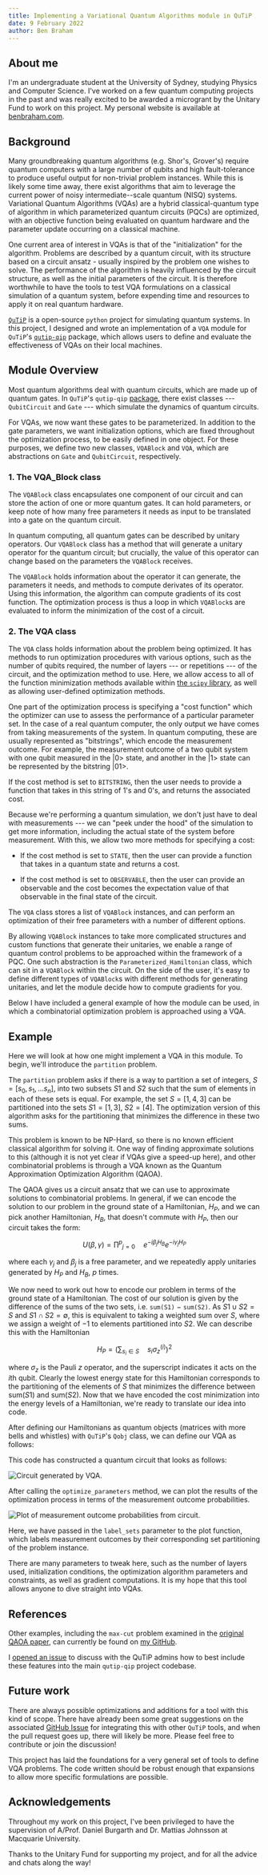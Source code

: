 ```yaml
---
title: Implementing a Variational Quantum Algorithms module in QuTiP
date: 9 February 2022
author: Ben Braham
---
```

## About me 

I'm an undergraduate student at the University of Sydney, studying Physics and Computer Science. I've worked on a few quantum computing projects in the past and was really excited to be awarded a microgrant by the Unitary Fund to work on this project. My personal website is available at [benbraham.com](https://benbraham.com).

## Background


Many groundbreaking quantum algorithms (e.g. Shor's, Grover's) require quantum computers with a large number of qubits and high fault-tolerance to produce useful output for non-trivial problem instances. While this is likely some time away, there exist algorithms that aim to leverage the current power of noisy intermediate--scale quantum (NISQ) systems. Variational Quantum Algorithms (VQAs) are a hybrid classical-quantum type of algorithm in which parameterized quantum circuits (PQCs) are optimized, with an objective function being evaluated on quantum hardware and the parameter update occurring on a classical machine.

One current area of interest in VQAs is that of the "initialization" for the algorithm. Problems are described by a quantum circuit, with its structure based on a circuit ansatz - usually inspired by the problem one wishes to solve. The performance of the algorithm is heavily influenced by the circuit structure, as well as the initial parameters of the circuit. It is therefore worthwhile to have the tools to test VQA formulations on a classical simulation of a quantum system, before expending time and resources to apply it on real quantum hardware.


[`QuTiP`](https://qutip.org/) is a open-source `python` project for simulating quantum systems. In this project, I designed and wrote an implementation of a `VQA` module for `QuTiP`'s [`qutip-qip`](https://qutip-qip.readthedocs.io/) package, which allows users to define and evaluate the effectiveness of VQAs on their local machines.

## Module Overview

Most quantum algorithms deal with quantum circuits, which are made up of quantum gates. In `QuTiP`'s `qutip-qip` [package](https://github.com/qutip/qutip-qip/), there exist classes --- `QubitCircuit` and `Gate` --- which simulate the dynamics of quantum circuits.

For VQAs, we now want these gates to be parameterized. In addition to the gate parameters, we want initialization options, which are fixed throughout the optimization process, to be easily defined in one object. For these purposes, we define two new classes, `VQABlock` and `VQA`, which are abstractions on `Gate` and `QubitCircuit`, respectively.

### 1. The VQA_Block class

The `VQABlock` class encapsulates one component of our circuit and can store the action of one or more quantum gates. It can hold parameters, or keep note of how many free parameters it needs as input to be translated into a gate on the quantum circuit.

In quantum computing, all quantum gates can be described by unitary operators. Our `VQABlock` class has a method that will generate a unitary operator for the quantum circuit; but crucially, the value of this operator can change based on the parameters the `VQABlock` receives.

The `VQABlock` holds information about the operator it can generate, the parameters it needs, and methods to compute derivates of its operator. Using this information, the algorithm can compute gradients of its cost function. The optimization process is thus a loop in which `VQABlock`s are evaluated to inform the minimization of the cost of a circuit.

### 2. The VQA class

The `VQA` class holds information about the problem being optimized. It has methods to run optimization procedures with various options, such as the number of qubits required, the number of layers --- or repetitions --- of the circuit, and the optimization method to use. Here, we allow access to all of the function minimization methods available within [the `scipy` library](https://scipy.org/), as well as allowing user-defined optimization methods.

One part of the optimization process is specifying a "cost function" which the optimizer can use to assess the performance of a particular parameter set. In the case of a real quantum computer, the only output we have comes from taking measurements of the system. In quantum computing, these are usually represented as "bitstrings", which encode the measurement outcome. For example, the measurement outcome of a two qubit system with one qubit measured in the |0> state, and another in the |1> state can be represented by the bitstring |01>.

If the cost method is set to `BITSTRING`, then the user needs to provide a function that takes in this string of 1's and 0's, and returns the associated cost.

Because we're performing a quantum simulation, we don't just have to deal with measurements --- we can "peek under the hood" of the simulation to get more information, including the actual state of the system before measurement. With this, we allow two more methods for specifying a cost:

- If the cost method is set to `STATE`, then the user can provide a function that takes in a quantum state and returns a cost.

- If the cost method is set to `OBSERVABLE`, then the user can provide an observable and the cost becomes the expectation value of that observable in the final state of the circuit.

The `VQA` class stores a list of `VQABlock` instances, and can perform an optimization of their free parameters with a number of different options. 

By allowing `VQABlock` instances to take more complicated structures and custom functions that generate their unitaries, we enable a range of quantum control problems to be approached within the framework of a PQC. One such abstraction is the `Parameterized_Hamiltonian` class, which can sit in a `VQABlock` within the circuit. On the side of the user, it's easy to define different types of `VQABlock`s with different methods for generating unitaries, and let the module decide how to compute gradients for you.

Below I have included a general example of how the module can be used, in which a combinatorial optimization problem is approached using a VQA.

## Example

Here we will look at how one might implement a VQA in this module. To begin, we'll introduce the `partition` problem.

The `partition` problem asks if there is a way to partition a set of integers, $S = [s_0, s_1, \dots s_n]$, into two subsets $S1$ and $S2$ such that the sum of elements in each of these sets is equal. For example, the set $S = [1, 4, 3]$ can be partitioned into the sets $S1 = [1, 3]$, $S2 = [4]$. The optimization version of this algorithm asks for the partitioning that minimizes the difference in these two sums.

This problem is known to be NP-Hard, so there is no known efficient classical algorithm for solving it. One way of finding approximate solutions to this (although it is not yet clear if VQAs give a speed-up here), and other combinatorial problems is through a VQA known as the Quantum Approximation Optimization Algorithm (QAOA).

The QAOA gives us a circuit ansatz that we can use to approximate solutions to combinatorial problems. In general, if we can encode the solution to our problem in the ground state of a Hamiltonian, $H_P$, and we can pick another Hamiltonian, $H_B$, that doesn't commute with $H_P$, then our circuit takes the form:

$$
U(\beta, \gamma) = \prod^p ​_{j=0} \quad e^{-i\beta_j H_B} e^{-i \gamma_j H_P}
$$

where each $\gamma_j$ and $\beta_j$ is a free parameter, and we repeatedly apply unitaries generated by $H_P$ and $H_B$, $p$ times.

We now need to work out how to encode our problem in terms of the ground state of a Hamiltonian. The cost of our solution is given by the difference of the sums of the two sets, i.e. `sum(S1)` $-$ `sum(S2)`. As $S1 \cup S2 = S$ and $S1 \cap S2 = \emptyset$, this is equivalent to taking a weighted sum over $S$, where we assign a weight of $-1$ to elements partitioned into $S2$. We can describe this with the Hamiltonian

$$
H_P = \left(\sum_{s_i \in S} \quad s_i \sigma_z^(i) \right)^2
$$

where $\sigma_z$ is the Pauli $z$ operator, and the superscript indicates it acts on the $i$th qubit. Clearly the lowest energy state for this Hamiltonian corresponds to the partitioning of the elements of $S$ that minimizes the difference between sum($S1$) and sum($S2$). Now that we have encoded the cost minimization into the energy levels of a Hamiltonian, we're ready to translate our idea into code.

After defining our Hamiltonians as quantum objects (matrices with more bells and whistles) with `QuTiP`'s `Qobj` class, we can define our VQA as follows:

<script src="https://gist.github.com/EnBr55/e9a63c0ef1de1faef0b5f5d2fe4df223.js"></script>

This code has constructed a quantum circuit that looks as follows:

![](../images/vqa_in_qutip_circuit.png "Circuit generated by VQA.")

After calling the `optimize_parameters` method, we can plot the results of the optimization process in terms of the measurement outcome probabilities.

![](../images/vqa_in_qutip_plot.png "Plot of measurement outcome probabilities from circuit.")

Here, we have passed in the `label_sets` parameter to the plot function, which labels measurement outcomes by their corresponding set partitioning of the problem instance. 

There are many parameters to tweak here, such as the number of layers used, initialization conditions, the optimization algorithm parameters and constraints, as well as gradient computations. It is my hope that this tool allows anyone to dive straight into VQAs.

## References 
Other examples, including the `max-cut` problem examined in the [original QAOA paper](https://arxiv.org/abs/1411.4028), can currently be found on [my GitHub](https://github.com/EnBr55/qutip-vqa-examples/). 

I [opened an issue](https://github.com/qutip/qutip-qip/issues/118) to discuss with the QuTiP admins how to best include these features into the main `qutip-qip` project codebase.  

## Future work

There are always possible optimizations and additions for a tool with this kind of scope. There have already been some great suggestions on the associated [GitHub Issue](https://github.com/qutip/qutip-qip/issues/118) for integrating this with other `QuTiP` tools, and when the pull request goes up, there will likely be more. Please feel free to contribute or join the discussion!

This project has laid the foundations for a very general set of tools to define VQA problems. The code written should be robust enough that expansions to allow more specific formulations are possible.

## Acknowledgements

Throughout my work on this project, I've been privileged to have the supervision of A/Prof. Daniel Burgarth and Dr. Mattias Johnsson at Macquarie University.

Thanks to the Unitary Fund for supporting my project, and for all the advice and chats along the way!
